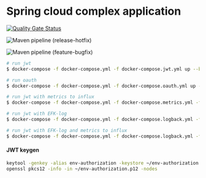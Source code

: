 # Spring cloud complex application

[![Quality Gate Status](https://sonarcloud.io/api/project_badges/measure?project=shermende_dev.shermende.spring-cloud&metric=alert_status)](https://sonarcloud.io/dashboard?id=shermende_dev.shermende.spring-cloud)

![Maven pipeline (release-hotfix)](https://github.com/shermende/dev.shermende.spring-cloud/workflows/Maven%20pipeline%20(release-hotfix)/badge.svg)

![Maven pipeline (feature-bugfix)](https://github.com/shermende/dev.shermende.spring-cloud/workflows/Maven%20pipeline%20(feature-bugfix)/badge.svg)

```bash
# run jwt
$ docker-compose -f docker-compose.yml -f docker-compose.jwt.yml up --build -d
```

```bash
# run oauth
$ docker-compose -f docker-compose.yml -f docker-compose.oauth.yml up --build -d
```

```bash
# run jwt with metrics to influx
$ docker-compose -f docker-compose.yml -f docker-compose.metrics.yml -f docker-compose.jwt.yml up --build -d
```

```bash
# run jwt with EFK-log 
$ docker-compose -f docker-compose.yml -f docker-compose.logback.yml -f docker-compose.jwt.yml up --build -d
```

```bash
# run jwt with EFK-log and metrics to influx 
$ docker-compose -f docker-compose.yml -f docker-compose.logback.yml -f docker-compose.metrics.yml -f docker-compose.jwt.yml up --build -d
```

#### JWT keygen

```bash
keytool -genkey -alias env-authorization -keystore ~/env-authorization.p12 -storetype PKCS12 -keyalg RSA -keysize 4096
openssl pkcs12 -info -in ~/env-authorization.p12 -nodes 
```